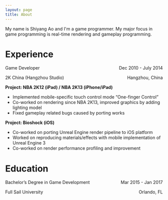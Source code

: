 ```yaml
---
layout: page
title: About
---
```


My name is Shiyang Ao and I'm a game programmer. My major focus in game programming is real-time rendering and gameplay programming.

# Experience
<p>
  Game Developer
  <span style="float: right">Dec 2010 - July 2014</span>
</p>
<p>
  2K China (Hangzhou Studio)
  <span style="float: right">Hangzhou, China</span>
</p>

__Project: NBA 2K12 (iPad) / NBA 2K13 (iPhone/iPad)__

* Implemented mobile-specific touch control mode “One-finger Control”
* Co-worked on rendering since NBA 2K13, improved graphics by adding lighting model
* Fixed gameplay related bugs caused by porting works

__Project: Bioshock (iOS)__

* Co-worked on porting Unreal Engine render pipeline to iOS platform
* Worked on reproducing materials/effects with mobile implementation of Unreal Engine 3
* Co-worked on render performance profiling and improvement

# Education
<p>
  Bachelor’s Degree in Game Development
  <span style="float: right">Mar 2015 - Jan 2017</span>
</p>
<p>
  Full Sail University
  <span style="float: right">Orlando, FL</span>
</p>
